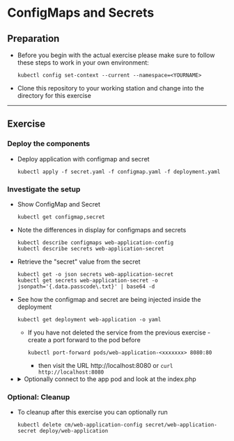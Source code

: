 # ConfigMaps and Secrets

## Preparation

* Before you begin with the actual exercise please make sure to follow these steps to work in your own environment:

  ```shell
  kubectl config set-context --current --namespace=<YOURNAME>
  ```

* Clone this repository to your working station and change into the directory for this exercise

---

## Exercise

### Deploy the components

* Deploy application with configmap and secret

  ```shell
  kubectl apply -f secret.yaml -f configmap.yaml -f deployment.yaml
  ```

### Investigate the setup

* Show ConfigMap and Secret

  ```shell
  kubectl get configmap,secret
  ```

* Note the differences in display for configmaps and secrets

  ```shell
  kubectl describe configmaps web-application-config
  kubectl describe secrets web-application-secret
  ```

* Retrieve the "secret" value from the secret
  
  ```shell
  kubectl get -o json secrets web-application-secret
  kubectl get secrets web-application-secret -o jsonpath='{.data.passcode\.txt}' | base64 -d
  ```

* See how the configmap and secret are being injected inside the deployment

  ```shell
  kubectl get deployment web-application -o yaml
  ```

  * If you have not deleted the service from the previous exercise - create a port forward to the pod before

    ```shell
    kubectl port-forward pods/web-application-<xxxxxxx> 8080:80
    ```
    
    * then visit the URL http://localhost:8080 or `curl http://localhost:8080`

* <details><summary>Optionally connect to the app pod and look at the index.php</summary>

  ```shell
  kubectl get pods
  kubectl exec web-application-xxxx-xx -- cat index.php
  ```

  </details>

### Optional: Cleanup

* To cleanup after this exercise you can optionally run

  ```shell
  kubectl delete cm/web-application-config secret/web-application-secret deploy/web-application
  ```
